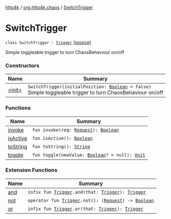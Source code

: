 [http4k](../../index.md) / [org.http4k.chaos](../index.md) / [SwitchTrigger](./index.md)

# SwitchTrigger

`class SwitchTrigger : `[`Trigger`](../-trigger.md) [(source)](https://github.com/http4k/http4k/blob/master/http4k-testing-chaos/src/main/kotlin/org/http4k/chaos/ChaosTriggers.kt#L168)

Simple toggleable trigger to turn ChaosBehaviour on/off

### Constructors

| Name | Summary |
|---|---|
| [&lt;init&gt;](-init-.md) | `SwitchTrigger(initialPosition: `[`Boolean`](https://kotlinlang.org/api/latest/jvm/stdlib/kotlin/-boolean/index.html)` = false)`<br>Simple toggleable trigger to turn ChaosBehaviour on/off |

### Functions

| Name | Summary |
|---|---|
| [invoke](invoke.md) | `fun invoke(req: `[`Request`](../../org.http4k.core/-request/index.md)`): `[`Boolean`](https://kotlinlang.org/api/latest/jvm/stdlib/kotlin/-boolean/index.html) |
| [isActive](is-active.md) | `fun isActive(): `[`Boolean`](https://kotlinlang.org/api/latest/jvm/stdlib/kotlin/-boolean/index.html) |
| [toString](to-string.md) | `fun toString(): `[`String`](https://kotlinlang.org/api/latest/jvm/stdlib/kotlin/-string/index.html) |
| [toggle](toggle.md) | `fun toggle(newValue: `[`Boolean`](https://kotlinlang.org/api/latest/jvm/stdlib/kotlin/-boolean/index.html)`? = null): `[`Unit`](https://kotlinlang.org/api/latest/jvm/stdlib/kotlin/-unit/index.html) |

### Extension Functions

| Name | Summary |
|---|---|
| [and](../kotlin.-function1/and.md) | `infix fun `[`Trigger`](../-trigger.md)`.and(that: `[`Trigger`](../-trigger.md)`): `[`Trigger`](../-trigger.md) |
| [not](../kotlin.-function1/not.md) | `operator fun `[`Trigger`](../-trigger.md)`.not(): (`[`Request`](../../org.http4k.core/-request/index.md)`) -> `[`Boolean`](https://kotlinlang.org/api/latest/jvm/stdlib/kotlin/-boolean/index.html) |
| [or](../kotlin.-function1/or.md) | `infix fun `[`Trigger`](../-trigger.md)`.or(that: `[`Trigger`](../-trigger.md)`): `[`Trigger`](../-trigger.md) |
